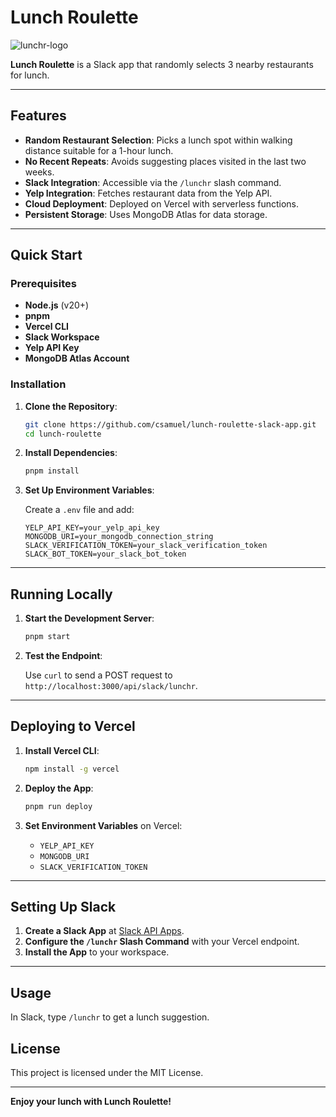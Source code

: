 # Lunch Roulette
![lunchr-logo](https://github.com/user-attachments/assets/f2cf34ac-6f3f-4e5b-a20d-0dac11a73603) 

**Lunch Roulette** is a Slack app that randomly selects 3 nearby restaurants for lunch.

---


## Features

- **Random Restaurant Selection**: Picks a lunch spot within walking distance suitable for a 1-hour lunch.
- **No Recent Repeats**: Avoids suggesting places visited in the last two weeks.
- **Slack Integration**: Accessible via the `/lunchr` slash command.
- **Yelp Integration**: Fetches restaurant data from the Yelp API.
- **Cloud Deployment**: Deployed on Vercel with serverless functions.
- **Persistent Storage**: Uses MongoDB Atlas for data storage.

---

## Quick Start

### Prerequisites

- **Node.js** (v20+)
- **pnpm**
- **Vercel CLI**
- **Slack Workspace**
- **Yelp API Key**
- **MongoDB Atlas Account**

### Installation

1. **Clone the Repository**:

   ```bash
   git clone https://github.com/csamuel/lunch-roulette-slack-app.git
   cd lunch-roulette
   ```

2. **Install Dependencies**:

   ```bash
   pnpm install
   ```

3. **Set Up Environment Variables**:

   Create a `.env` file and add:

   ```dotenv
   YELP_API_KEY=your_yelp_api_key
   MONGODB_URI=your_mongodb_connection_string
   SLACK_VERIFICATION_TOKEN=your_slack_verification_token
   SLACK_BOT_TOKEN=your_slack_bot_token
   ```

---

## Running Locally

1. **Start the Development Server**:

   ```bash
   pnpm start
   ```

2. **Test the Endpoint**:

   Use `curl` to send a POST request to `http://localhost:3000/api/slack/lunchr`.

---

## Deploying to Vercel

1. **Install Vercel CLI**:

   ```bash
   npm install -g vercel
   ```

2. **Deploy the App**:

   ```bash
   pnpm run deploy
   ```

3. **Set Environment Variables** on Vercel:

   - `YELP_API_KEY`
   - `MONGODB_URI`
   - `SLACK_VERIFICATION_TOKEN`

---

## Setting Up Slack

1. **Create a Slack App** at [Slack API Apps](https://api.slack.com/apps).
2. **Configure the `/lunchr` Slash Command** with your Vercel endpoint.
3. **Install the App** to your workspace.

---

## Usage

In Slack, type `/lunchr` to get a lunch suggestion.


## License

This project is licensed under the MIT License.

---

**Enjoy your lunch with Lunch Roulette!**
